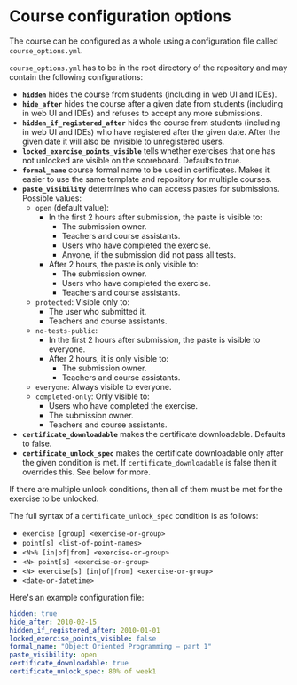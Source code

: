 # Course configuration options

The course can be configured as a whole using a configuration file called `course_options.yml`.

`course_options.yml` has to be in the root directory of the repository and may contain the following configurations:

- **`hidden`** hides the course from students (including in web UI and IDEs).
- **`hide_after`** hides the course after a given date from students (including in web UI and IDEs) and refuses to accept any more submissions.
- **`hidden_if_registered_after`** hides the course from students (including in web UI and IDEs) who have registered after the given date. After the given date it will also be invisible to unregistered users.
- **`locked_exercise_points_visible`** tells whether exercises that one has not unlocked are visible on the scoreboard. Defaults to true.
- **`formal_name`** course formal name to be used in certificates. Makes it easier to use the same template and repository for multiple courses.
- **`paste_visibility`** determines who can access pastes for submissions. Possible values:
  - `open` (default value):
    - In the first 2 hours after submission, the paste is visible to:
      - The submission owner.
      - Teachers and course assistants.
      - Users who have completed the exercise.
      - Anyone, if the submission did not pass all tests.
    - After 2 hours, the paste is only visible to:
      - The submission owner.
      - Users who have completed the exercise.
      - Teachers and course assistants.
  - `protected`: Visible only to:
    - The user who submitted it.
    - Teachers and course assistants.
  - `no-tests-public`:
    - In the first 2 hours after submission, the paste is visible to everyone.
    - After 2 hours, it is only visible to:
      - The submission owner.
      - Teachers and course assistants.
  - `everyone`: Always visible to everyone.
  - `completed-only`: Only visible to:
    - Users who have completed the exercise.
    - The submission owner.
    - Teachers and course assistants.
- **`certificate_downloadable`** makes the certificate downloadable. Defaults to false.
- **`certificate_unlock_spec`** makes the certificate downloadable only after the given condition is met. If `certificate_downloadable` is false then it overrides this. See below for more.

If there are multiple unlock conditions, then all of them must be met for the exercise to be unlocked.

The full syntax of a `certificate_unlock_spec` condition is as follows:

- `exercise [group] <exercise-or-group>`
- `point[s] <list-of-point-names>`
- `<N>% [in|of|from] <exercise-or-group>`
- `<N> point[s] <exercise-or-group>`
- `<N> exercise[s] [in|of|from] <exercise-or-group>`
- `<date-or-datetime>`

Here's an example configuration file:

```yaml
hidden: true
hide_after: 2010-02-15
hidden_if_registered_after: 2010-01-01
locked_exercise_points_visible: false
formal_name: "Object Oriented Programming – part 1"
paste_visibility: open
certificate_downloadable: true
certificate_unlock_spec: 80% of week1
```
